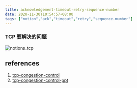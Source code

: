 ```yaml
---
title: acknowledgement-timeout-retry-sequence-number
date: 2020-11-30T10:54:57+08:00
tags: ["notion","ack","timeout","retry","sequence-number"]
---
```


### TCP 要解决的问题

![notions_tcp](https://gitee.com/stardustman/pictrues/raw/master/img/notions_tcp.svg)

## references

1. [tcp-congestion-control](https://www.geeksforgeeks.org/tcp-congestion-control/)
2. [tcp-congestion-control-ppt](https://web.cs.wpi.edu/~rek/Undergrad_Nets/B06/TCP_Congestion_Control.ppt)
